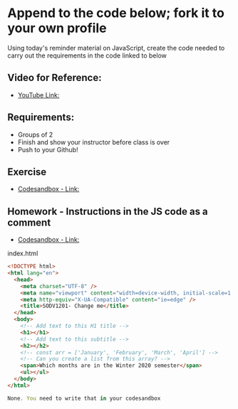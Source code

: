 # Append to the code below; fork it to your own profile

Using today's reminder material on JavaScript, create the code needed to carry out
the requirements in the code linked to below

## Video for Reference:
- [YouTube Link: ](https://www.youtube.com/watch?v=wKBu_dEaF9E)

## Requirements:
- Groups of 2
- Finish and show your instructor before class is over
- Push to your Github!

## Exercise
- [Codesandbox - Link:](https://codesandbox.io/s/divine-waterfall-tod7s)

## Homework - Instructions in the JS code as a comment
- [Codesandbox - Link:](https://codesandbox.io/s/sodv1201-d1-win2020-wektk)

index.html
```HTML
<!DOCTYPE html>
<html lang="en">
  <head>
    <meta charset="UTF-8" />
    <meta name="viewport" content="width=device-width, initial-scale=1.0" />
    <meta http-equiv="X-UA-Compatible" content="ie=edge" />
    <title>SODV1201- Change me</title>
  </head>
  <body>
    <!-- Add text to this H1 title -->
    <h1></h1>
    <!-- Add text to this subtitle -->
    <h2></h2>
    <!-- const arr = ['January', 'February', 'March', 'April'] -->
    <!-- Can you create a list from this array? -->
    <span>Which months are in the Winter 2020 semester</span>
    <ul></ul>
  </body>
</html>

```

```JavaScript
None. You need to write that in your codesandbox
```